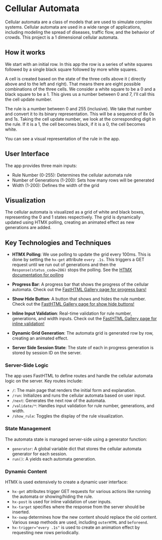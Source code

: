 # Cellular Automata

Cellular automata are a class of models that are used to simulate complex systems. Cellular automata are used in a wide range of applications, including modeling the spread of diseases, traffic flow, and the behavior of crowds. This project is a 1 dimensional cellular automata. 

## How it works

We start with an initial row. In this app the row is a series of white squares followed by a single black square followed by more white squares. 

A cell is created based on the state of the three cells above it ( directly above and to the left and right). That means there are eight possible combinations of the three cells. We consider a white square to be a 0 and a black square to be a 1. This gives us a number between 0 and 7, I'll call this the cell update number.

The rule is a number between 0 and 255 (inclusive). We take that number and convert it to its binary representation. This will be a sequence of 8x 0s and 1s. Taking the cell update number, we look at the corresponding digit in the rule. If it is a 1, the cell becomes black, if it is a 0, the cell becomes white.

You can see a visual representation of the rule in the app. 

## User Interface

The app provides three main inputs:

- Rule Number (0-255): Determines the cellular automata rule
- Number of Generations (1-200): Sets how many rows will be generated
- Width (1-200): Defines the width of the grid

## Visualization

The cellular automata is visualized as a grid of white and black boxes, representing the 0 and 1 states respectively. The grid is dynamically updated using HTMX polling, creating an animated effect as new generations are added.

## Key Technologies and Techniques

* **HTMX Polling**: We use polling to update the grid every 100ms. This is done by setting the `hx-get` attribute `every .1s`. This triggers a GET request until we run out of generations and then the `Response(status_code=286)` stops the polling.  See the [HTMX documentation for polling](https://htmx.org/docs/#polling)

* **Progress Bar**:  A progress bar that shows the progress of the cellular automata.  Check out the [FastHTML Gallery page for progress bars!](https://fasthtml.gallery/widgets/progress_bar/display)

* **Show Hide Button**: A button that shows and hides the rule number.  Check out the [FastHTML Gallery page for show hide buttons!](https://fasthtml.gallery/widgets/show_hide/display)

* **Inline Input Validation**:  Real-time validation for rule number, generations, and width inputs.  Check out the [FastHTML Gallery page for inline validation!](https://fasthtml.gallery/dynamic_user_interface/inline_validation/display)

+ **Dynamic Grid Generation**: The automata grid is generated row by row, creating an animated effect.

+ **Server Side Session State**: The state of each in progress generation is stored by session ID on the server.

### Server-Side Logic

The app uses FastHTML to define routes and handle the cellular automata logic on the server. Key routes include:

- `/`: The main page that renders the initial form and explanation.
- `/run`: Initializes and runs the cellular automata based on user input.
- `/next`: Generates the next row of the automata.
- `/validate/*`: Handles input validation for rule number, generations, and width.
- `/show_rule`: Toggles the display of the rule visualization.

### State Management

The automata state is managed server-side using a generator function:

- `generator`: A global variable dict that stores the cellular automata generator for each session.
- `run()`: A yields each automata generation.

### Dynamic Content

HTMX is used extensively to create a dynamic user interface:

- `hx-get` attributes trigger GET requests for various actions like running the automata or showing/hiding the rule.
- `hx-post` is used for inline validation of user inputs.
- `hx-target` specifies where the response from the server should be inserted.
- `hx-swap` determines how the new content should replace the old content. Various swap methods are used, including `outerHTML` and `beforeend`.
- `hx-trigger="every .1s"` is used to create an animation effect by requesting new rows periodically.





